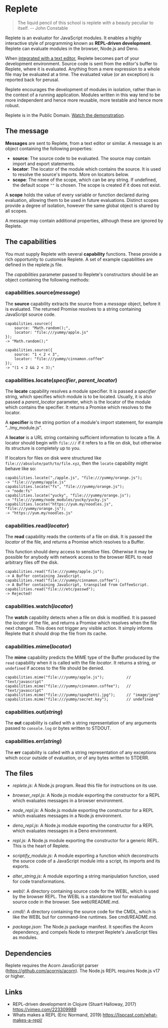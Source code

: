 # Replete

> The liquid pencil of this school is replete with a beauty peculiar to itself.
>   -- John Constable

Replete is an evaluator for JavaScript modules. It enables a highly interactive style of programming known as __REPL-driven development__. Replete can evaluate modules in the browser, Node.js and Deno.

When [integrated with a text editor](https://github.com/jamesdiacono/Replete/issues/5), Replete becomes part of your development environment. Source code is sent from the editor's buffer to Replete, where it is evaluated. Anything from a mere expression to a whole file may be evaluated at a time. The evaluated value (or an exception) is reported back for perusal.

Replete encourages the development of modules in isolation, rather than in the context of a running application. Modules written in this way tend to be more independent and hence more reusable, more testable and hence more robust.

Replete is in the Public Domain. [Watch the demonstration](https://youtu.be/ZXXcn7jLNdk?t=1389).

## The message
__Messages__ are sent to Replete, from a text editor or similar. A message is an object containing the following properties:

- __source__: The source code to be evaluated. The source may contain import and export statements.
- __locator__: The locator of the module which contains the source. It is used to resolve the source's imports. More on locators below.
- __scope__: The name of the scope, which can be any string. If undefined, the default scope `""` is chosen. The scope is created if it does not exist.

A __scope__ holds the value of every variable or function declared during evaluation, allowing them to be used in future evaluations. Distinct scopes provide a degree of isolation, however the same global object is shared by all scopes.

A message may contain additional properties, although these are ignored by Replete.

## The capabilities
You must supply Replete with several __capability__ functions. These provide a rich opportunity to customise Replete. A set of example capabilities are defined in the replete.js file.

The _capabilities_ parameter passed to Replete's constructors should be an object containing the following methods:

### capabilities.source(_message_)
The __source__ capability extracts the source from a _message_ object, before it is evaluated. The returned Promise resolves to a string containing JavaScript source code.

    capabilities.source({
        source: "Math.random();",
        locator: "file:///yummy/apple.js"
    });
    -> "Math.random();"

    capabilities.source({
        source: "1 < 2 < 3",
        locator: "file:///yummy/cinnamon.coffee"
    });
    -> "(1 < 2 && 2 < 3);"

### capabilities.locate(_specifier_, _parent_locator_)
The __locate__ capability resolves a module specifier. It is passed a _specifier_ string, which specifies which module is to be located. Usually, it is also passed a _parent_locator_ parameter, which is the locator of the module which contains the specifier. It returns a Promise which resolves to the locator.

A __specifier__ is the string portion of a module's import statement, for example "../my_module.js".

A __locator__ is a URL string containing sufficient information to locate a file. A locator should begin with `file:///` if it refers to a file on disk, but otherwise its structure is completely up to you.

If locators for files on disk were structured like `file:///absolute/path/to/file.xyz`, then the `locate` capability might behave like so:

    capabilities.locate("./apple.js", "file:///yummy/orange.js");
    -> "file:///yummy/apple.js"
    capabilities.locate("fs", "file:///yummy/orange.js");
    -> "node:fs"
    capabilities.locate("yucky", "file:///yummy/orange.js");
    -> "file:///yummy/node_modules/yucky/yucky.js"
    capabilities.locate("https://yum.my/noodles.js", "file:///yummy/orange.js");
    -> "https://yum.my/noodles.js"

### capabilities.read(_locator_)
The __read__ capability reads the contents of a file on disk. It is passed the _locator_ of the file, and returns a Promise which resolves to a Buffer.

This function should deny access to sensitive files. Otherwise it may be possible for anybody with network access to the browser REPL to read arbitrary files off the disk.

    capabilities.read("file:///yummy/apple.js");
    -> A Buffer containing JavaScript.
    capabilities.read("file:///yummy/cinnamon.coffee");
    -> A Buffer containing JavaScript, transpiled from CoffeeScript.
    capabilities.read("file:///etc/passwd");
    -> Rejected!

### capabilities.watch(_locator_)
The __watch__ capability detects when a file on disk is modified. It is passed the _locator_ of the file, and returns a Promise which resolves when the file next changes. This does not trigger any visible action. It simply informs Replete that it should drop the file from its cache.

### capabilities.mime(_locator_)
The __mime__ capability predicts the MIME type of the Buffer produced by the `read` capability when it is called with the file _locator_. It returns a string, or `undefined` if access to the file should be denied.

    capabilities.mime("file:///yummy/apple.js");          // "text/javascript"
    capabilities.mime("file:///yummy/cinnamon.coffee");   // "text/javascript"
    capabilities.mime("file:///yummy/spaghetti.jpg");     // "image/jpeg"
    capabilities.mime("file:///yummy/secret.key");        // undefined

### capabilities.out(_string_)
The __out__ capability is called with a string representation of any arguments passed to `console.log` or bytes written to STDOUT.

### capabilities.err(_string_)
The __err__ capability is called with a string representation of any exceptions which occur outside of evaluation, or of any bytes written to STDERR.

## The files
- _replete.js_: A Node.js program. Read this file for instructions on its use.

- _browser_repl.js_: A Node.js module exporting the constructor for a REPL which evaluates messages in a browser environment.

- _node_repl.js_: A Node.js module exporting the constructor for a REPL which evaluates messages in a Node.js environment.

- _deno_repl.js_: A Node.js module exporting the constructor for a REPL which evaluates messages in a Deno environment.

- _repl.js_: A Node.js module exporting the constructor for a generic REPL. This is the heart of Replete.

- _scriptify_module.js_: A module exporting a function which deconstructs the source code of a JavaScript module into a script, its imports and its exports.

- _alter_string.js_: A module exporting a string manipulation function, used for code transformations.

- _webl/_: A directory containing source code for the WEBL, which is used by the browser REPL. The WEBL is a standalone tool for evaluating source code in the browser. See webl/README.md.

- _cmdl/_: A directory containing the source code for the CMDL, which is like the WEBL but for command-line runtimes. See cmdl/README.md.

- _package.json_: The Node.js package manifest. It specifies the Acorn dependency, and compels Node to interpret Replete's JavaScript files as modules.

## Dependencies
Replete requires the Acorn JavaScript parser (https://github.com/acornjs/acorn). The Node.js REPL requires Node.js v17 or higher.

## Links
- REPL-driven development in Clojure (Stuart Halloway, 2017) https://vimeo.com/223309989
- Whats makes a REPL (Eric Normand, 2019) https://lispcast.com/what-makes-a-repl/

